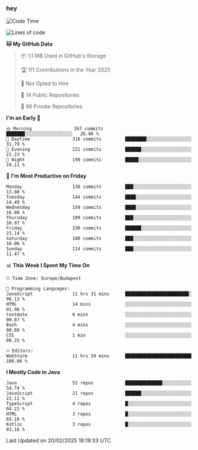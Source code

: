 ### hey

<!--START_SECTION:waka-->
![Code Time](http://img.shields.io/badge/Code%20Time-1%2C094%20hrs%204%20mins-blue)

![Lines of code](https://img.shields.io/badge/From%20Hello%20World%20I%27ve%20Written-1.8%20million%20lines%20of%20code-blue)

**🐱 My GitHub Data** 

> 📦 1.1 MB Used in GitHub's Storage 
 > 
> 🏆 111 Contributions in the Year 2025
 > 
> 🚫 Not Opted to Hire
 > 
> 📜 14 Public Repositories 
 > 
> 🔑 86 Private Repositories 
 > 
**I'm an Early 🐤** 

```text
🌞 Morning                267 commits         ███████░░░░░░░░░░░░░░░░░░   26.86 % 
🌆 Daytime                316 commits         ████████░░░░░░░░░░░░░░░░░   31.79 % 
🌃 Evening                221 commits         ██████░░░░░░░░░░░░░░░░░░░   22.23 % 
🌙 Night                  190 commits         █████░░░░░░░░░░░░░░░░░░░░   19.11 % 
```
📅 **I'm Most Productive on Friday** 

```text
Monday                   138 commits         ███░░░░░░░░░░░░░░░░░░░░░░   13.88 % 
Tuesday                  144 commits         ████░░░░░░░░░░░░░░░░░░░░░   14.49 % 
Wednesday                159 commits         ████░░░░░░░░░░░░░░░░░░░░░   16.00 % 
Thursday                 109 commits         ███░░░░░░░░░░░░░░░░░░░░░░   10.97 % 
Friday                   230 commits         ██████░░░░░░░░░░░░░░░░░░░   23.14 % 
Saturday                 100 commits         ███░░░░░░░░░░░░░░░░░░░░░░   10.06 % 
Sunday                   114 commits         ███░░░░░░░░░░░░░░░░░░░░░░   11.47 % 
```


📊 **This Week I Spent My Time On** 

```text
🕑︎ Time Zone: Europe/Budapest

💬 Programming Languages: 
JavaScript               11 hrs 31 mins      ████████████████████████░   96.13 % 
HTML                     14 mins             ░░░░░░░░░░░░░░░░░░░░░░░░░   01.96 % 
textmate                 6 mins              ░░░░░░░░░░░░░░░░░░░░░░░░░   00.87 % 
Bash                     4 mins              ░░░░░░░░░░░░░░░░░░░░░░░░░   00.60 % 
CSS                      1 min               ░░░░░░░░░░░░░░░░░░░░░░░░░   00.25 % 

🔥 Editors: 
WebStorm                 11 hrs 59 mins      █████████████████████████   100.00 % 
```

**I Mostly Code in Java** 

```text
Java                     52 repos            ██████████████░░░░░░░░░░░   54.74 % 
JavaScript               21 repos            ██████░░░░░░░░░░░░░░░░░░░   22.11 % 
TypeScript               4 repos             █░░░░░░░░░░░░░░░░░░░░░░░░   04.21 % 
HTML                     3 repos             █░░░░░░░░░░░░░░░░░░░░░░░░   03.16 % 
Kotlin                   3 repos             █░░░░░░░░░░░░░░░░░░░░░░░░   03.16 % 
```




 Last Updated on 20/02/2025 18:19:33 UTC
<!--END_SECTION:waka-->

